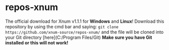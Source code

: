 # repos-xnum
The official download for Xnum v1.1.1 for **Windows** and **Linux**!
Download this repository by using the cmd bar and saying:
`git clone https://github.com/xnum-source/repos-xnum/` and the file will be cloned into your Git directory [here](C:/Program Files/Git)
**Make sure you have Git installed or this will not work!**
